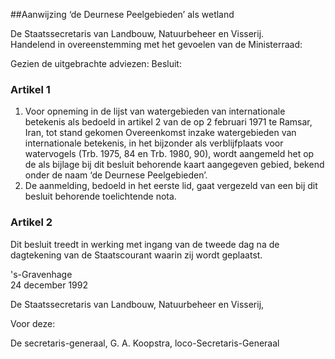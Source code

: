 <meta http-equiv='Content-Type' content='text/html; charset=utf-8' />

##Aanwijzing ‘de Deurnese Peelgebieden’ als wetland 

De Staatssecretaris van Landbouw, Natuurbeheer en Visserij.  
Handelend in overeenstemming met het gevoelen van de Ministerraad:

Gezien de uitgebrachte adviezen:
Besluit:    

### Artikel  1  

1.  Voor opneming in de lijst van watergebieden van internationale betekenis als bedoeld in artikel 2 van de op 2 februari 1971 te Ramsar, Iran, tot stand gekomen Overeenkomst inzake watergebieden van internationale betekenis, in het bijzonder als verblijfplaats voor watervogels (Trb. 1975, 84 en Trb. 1980, 90), wordt aangemeld het op de als bijlage bij dit besluit behorende kaart aangegeven gebied, bekend onder de naam ‘de Deurnese Peelgebieden’.   
2.  De aanmelding, bedoeld in het eerste lid, gaat vergezeld van een bij dit besluit behorende toelichtende nota.  

### Artikel  2  

Dit besluit treedt in werking met ingang van de tweede dag na de dagtekening van de Staatscourant waarin zij wordt geplaatst. 

's-Gravenhage  
24 december 1992    

De 
Staatssecretaris van Landbouw, Natuurbeheer en Visserij,  

Voor deze:

De secretaris-generaal,
G. A. Koopstra, 
loco-Secretaris-Generaal   
